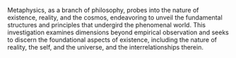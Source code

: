 

Metaphysics, as a branch of philosophy, probes into the nature of existence, reality, and the cosmos, endeavoring to unveil the fundamental structures and principles that undergird the phenomenal world. This investigation examines dimensions beyond empirical observation and seeks to discern the foundational aspects of existence, including the nature of reality, the self, and the universe, and the interrelationships therein.
